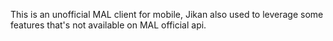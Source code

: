 This is an unofficial MAL client for mobile, Jikan also used to leverage some features that's not available on MAL official api.
